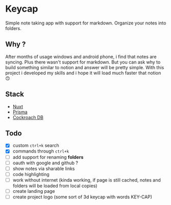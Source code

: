 # Keycap

Simple note taking app with support for markdown. Organize your notes into folders.

## Why ?

After months of usage windows and android phone, i find that notes are syncing. Plus there wasn't support for markdown. But you can ask why to build something similar to notion and answer will be pretty simple. With this project i developed my skills and i hope it will load much faster that notion 🙃

## Stack

- [Nuxt](https://nuxt.com/)
- [Prisma](https://prisma.io/)
- [Cockroach DB](https://www.cockroachlabs.com/product/)

## Todo

- [x] custom `ctrl+k` search
- [x] commands through `ctrl+k`
- [ ] add support for renaming __folders__
- [ ] oauth with google and github ?
- [ ] show notes via sharable links
- [ ] code highlighting
- [ ] work without internet (kinda working, if page is still cached, notes and folders will be loaded from local copies)
- [ ] create landing page
- [ ] create project logo (some sort of 3d keycap with words KEY-CAP)
